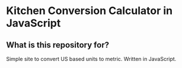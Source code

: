 # Kitchen Conversion Calculator in JavaScript #

## What is this repository for? ##

Simple site to convert US based units to metric. Written in JavaScript.